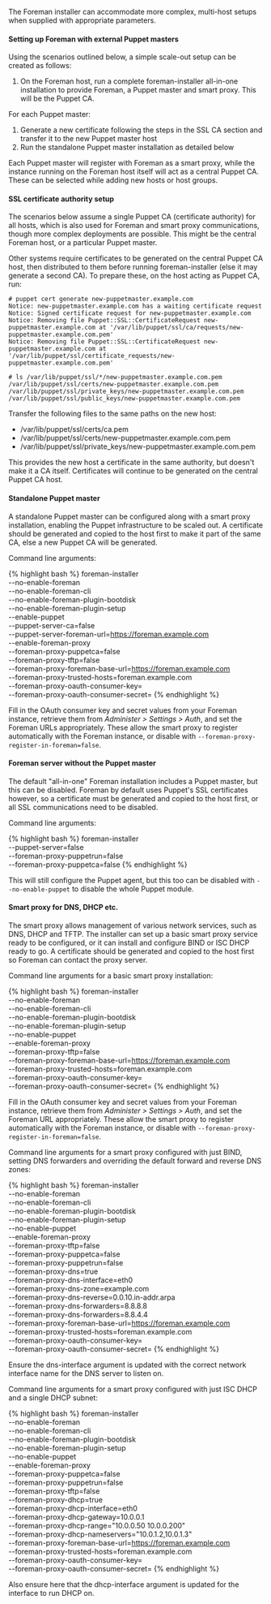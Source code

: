 
The Foreman installer can accommodate more complex, multi-host setups when supplied with appropriate parameters.

#### Setting up Foreman with external Puppet masters

Using the scenarios outlined below, a simple scale-out setup can be created as follows:

1. On the Foreman host, run a complete foreman-installer all-in-one installation to provide Foreman, a Puppet master and smart proxy.  This will be the Puppet CA.

For each Puppet master:

1. Generate a new certificate following the steps in the SSL CA section and transfer it to the new Puppet master host
1. Run the standalone Puppet master installation as detailed below

Each Puppet master will register with Foreman as a smart proxy, while the instance running on the Foreman host itself will act as a central Puppet CA.  These can be selected while adding new hosts or host groups.

#### SSL certificate authority setup

The scenarios below assume a single Puppet CA (certificate authority) for all hosts, which is also used for Foreman and smart proxy communications, though more complex deployments are possible.  This might be the central Foreman host, or a particular Puppet master.

Other systems require certificates to be generated on the central Puppet CA host, then distributed to them before running foreman-installer (else it may generate a second CA).  To prepare these, on the host acting as Puppet CA, run:

    # puppet cert generate new-puppetmaster.example.com
    Notice: new-puppetmaster.example.com has a waiting certificate request
    Notice: Signed certificate request for new-puppetmaster.example.com
    Notice: Removing file Puppet::SSL::CertificateRequest new-puppetmaster.example.com at '/var/lib/puppet/ssl/ca/requests/new-puppetmaster.example.com.pem'
    Notice: Removing file Puppet::SSL::CertificateRequest new-puppetmaster.example.com at '/var/lib/puppet/ssl/certificate_requests/new-puppetmaster.example.com.pem'
    
    # ls /var/lib/puppet/ssl/*/new-puppetmaster.example.com.pem
    /var/lib/puppet/ssl/certs/new-puppetmaster.example.com.pem
    /var/lib/puppet/ssl/private_keys/new-puppetmaster.example.com.pem
    /var/lib/puppet/ssl/public_keys/new-puppetmaster.example.com.pem

Transfer the following files to the same paths on the new host:

* /var/lib/puppet/ssl/certs/ca.pem
* /var/lib/puppet/ssl/certs/new-puppetmaster.example.com.pem
* /var/lib/puppet/ssl/private_keys/new-puppetmaster.example.com.pem

This provides the new host a certificate in the same authority, but doesn't make it a CA itself.  Certificates will continue to be generated on the central Puppet CA host.

#### Standalone Puppet master

A standalone Puppet master can be configured along with a smart proxy installation, enabling the Puppet infrastructure to be scaled out.  A certificate should be generated and copied to the host first to make it part of the same CA, else a new Puppet CA will be generated.

Command line arguments:

{% highlight bash %}
foreman-installer \
  --no-enable-foreman \
  --no-enable-foreman-cli \
  --no-enable-foreman-plugin-bootdisk \
  --no-enable-foreman-plugin-setup \
  --enable-puppet \
  --puppet-server-ca=false \
  --puppet-server-foreman-url=https://foreman.example.com \
  --enable-foreman-proxy \
  --foreman-proxy-puppetca=false \
  --foreman-proxy-tftp=false \
  --foreman-proxy-foreman-base-url=https://foreman.example.com \
  --foreman-proxy-trusted-hosts=foreman.example.com \
  --foreman-proxy-oauth-consumer-key=<key here> \
  --foreman-proxy-oauth-consumer-secret=<secret here>
{% endhighlight %}

Fill in the OAuth consumer key and secret values from your Foreman instance, retrieve them from *Administer > Settings > Auth*, and set the Foreman URLs appropriately.  These allow the smart proxy to register automatically with the Foreman instance, or disable with `--foreman-proxy-register-in-foreman=false`.

#### Foreman server without the Puppet master

The default "all-in-one" Foreman installation includes a Puppet master, but this can be disabled.  Foreman by default uses Puppet's SSL certificates however, so a certificate must be generated and copied to the host first, or all SSL communications need to be disabled.

Command line arguments:

{% highlight bash %}
foreman-installer \
  --puppet-server=false \
  --foreman-proxy-puppetrun=false \
  --foreman-proxy-puppetca=false
{% endhighlight %}

This will still configure the Puppet agent, but this too can be disabled with `--no-enable-puppet` to disable the whole Puppet module.

#### Smart proxy for DNS, DHCP etc.

The smart proxy allows management of various network services, such as DNS, DHCP and TFTP.  The installer can set up a basic smart proxy service ready to be configured, or it can install and configure BIND or ISC DHCP ready to go.   A certificate should be generated and copied to the host first so Foreman can contact the proxy server.

Command line arguments for a basic smart proxy installation:

{% highlight bash %}
foreman-installer \
  --no-enable-foreman \
  --no-enable-foreman-cli \
  --no-enable-foreman-plugin-bootdisk \
  --no-enable-foreman-plugin-setup \
  --no-enable-puppet \
  --enable-foreman-proxy \
  --foreman-proxy-tftp=false \
  --foreman-proxy-foreman-base-url=https://foreman.example.com \
  --foreman-proxy-trusted-hosts=foreman.example.com \
  --foreman-proxy-oauth-consumer-key=<key here> \
  --foreman-proxy-oauth-consumer-secret=<secret here>
{% endhighlight %}

Fill in the OAuth consumer key and secret values from your Foreman instance, retrieve them from *Administer > Settings > Auth*, and set the Foreman URL appropriately.  These allow the smart proxy to register automatically with the Foreman instance, or disable with `--foreman-proxy-register-in-foreman=false`.

Command line arguments for a smart proxy configured with just BIND, setting DNS forwarders and overriding the default forward and reverse DNS zones:

{% highlight bash %}
foreman-installer \
  --no-enable-foreman \
  --no-enable-foreman-cli \
  --no-enable-foreman-plugin-bootdisk \
  --no-enable-foreman-plugin-setup \
  --no-enable-puppet \
  --enable-foreman-proxy \
  --foreman-proxy-tftp=false \
  --foreman-proxy-puppetca=false \
  --foreman-proxy-puppetrun=false \
  --foreman-proxy-dns=true \
  --foreman-proxy-dns-interface=eth0 \
  --foreman-proxy-dns-zone=example.com \
  --foreman-proxy-dns-reverse=0.0.10.in-addr.arpa \
  --foreman-proxy-dns-forwarders=8.8.8.8 \
  --foreman-proxy-dns-forwarders=8.8.4.4 \
  --foreman-proxy-foreman-base-url=https://foreman.example.com \
  --foreman-proxy-trusted-hosts=foreman.example.com \
  --foreman-proxy-oauth-consumer-key=<key here> \
  --foreman-proxy-oauth-consumer-secret=<secret here>
{% endhighlight %}

Ensure the dns-interface argument is updated with the correct network interface name for the DNS server to listen on.

Command line arguments for a smart proxy configured with just ISC DHCP and a single DHCP subnet:

{% highlight bash %}
foreman-installer \
  --no-enable-foreman \
  --no-enable-foreman-cli \
  --no-enable-foreman-plugin-bootdisk \
  --no-enable-foreman-plugin-setup \
  --no-enable-puppet \
  --enable-foreman-proxy \
  --foreman-proxy-puppetca=false \
  --foreman-proxy-puppetrun=false \
  --foreman-proxy-tftp=false \
  --foreman-proxy-dhcp=true \
  --foreman-proxy-dhcp-interface=eth0 \
  --foreman-proxy-dhcp-gateway=10.0.0.1 \
  --foreman-proxy-dhcp-range="10.0.0.50 10.0.0.200" \
  --foreman-proxy-dhcp-nameservers="10.0.1.2,10.0.1.3" \
  --foreman-proxy-foreman-base-url=https://foreman.example.com \
  --foreman-proxy-trusted-hosts=foreman.example.com \
  --foreman-proxy-oauth-consumer-key=<key here> \
  --foreman-proxy-oauth-consumer-secret=<secret here>
{% endhighlight %}

Also ensure here that the dhcp-interface argument is updated for the interface to run DHCP on.
